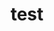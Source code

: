 ---
title: test
slug: my-slug
created_at: 2022-03-11T10:15:12+00:00
updated_at: 2022-03-11T10:15:12+00:00
---